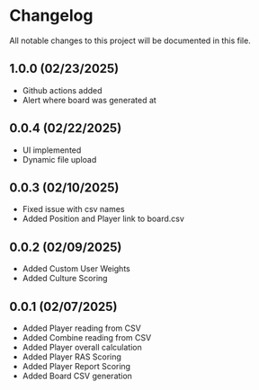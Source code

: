 # Changelog

All notable changes to this project will be documented in this file.

## 1.0.0 (02/23/2025)
- Github actions added
- Alert where board was generated at

## 0.0.4 (02/22/2025)
- UI implemented
- Dynamic file upload

## 0.0.3 (02/10/2025)
- Fixed issue with csv names
- Added Position and Player link to board.csv

## 0.0.2 (02/09/2025)
- Added Custom User Weights
- Added Culture Scoring

## 0.0.1 (02/07/2025)
- Added Player reading from CSV
- Added Combine reading from CSV
- Added Player overall calculation
- Added Player RAS Scoring
- Added Player Report Scoring
- Added Board CSV generation
